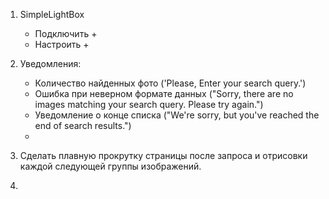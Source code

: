 1. SimpleLightBox

   - Подключить +
   - Настроить +

2. Уведомления:

   - Количество найденных фото ('Please, Enter your search query.')
   - Ошибка при неверном формате данных ("Sorry, there are no images matching
     your search query. Please try again.")

   * Уведомление о конце списка ("We're sorry, but you've reached the end of
     search results.")
   *

3. Сделать плавную прокрутку страницы после запроса и отрисовки каждой следующей
   группы изображений.

4.
